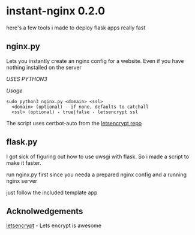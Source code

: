 # instant-nginx 0.2.0

here's a few tools i made to deploy flask apps really fast

## nginx.py

Lets you instantly create an nginx config for a website. Even if you have nothing installed on the server

*USES PYTHON3*

_Usage_
```
sudo python3 nginx.py <domain> <ssl>
  <domain> (optional) - if none, defaults to catchall
  <ssl> (optional) - true|false - letsencrypt ssl

```

The script uses certbot-auto from the [letsencrypt repo](https://github.com/certbot/certbot)

## flask.py

I got sick of figuring out how to use uwsgi with flask. So i made a script to make it faster.

run nginx.py first since you needa a prepared nginx config and a running nginx server

just follow the included template app

## Acknolwedgements

[letsencrypt](https://github.com/certbot/certbot) - Lets encrypt is awesome
